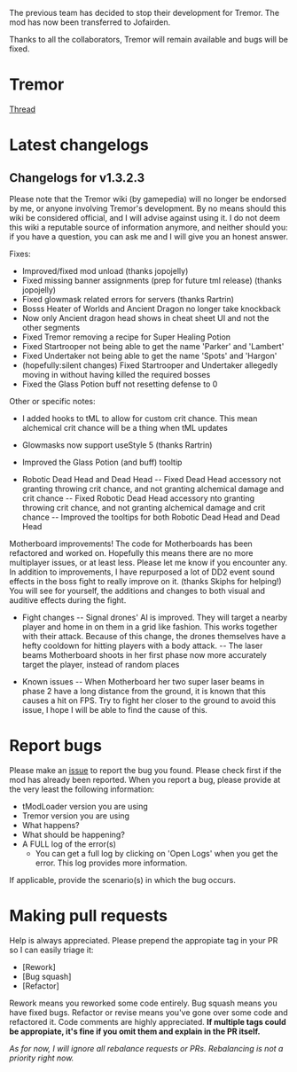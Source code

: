 The previous team has decided to stop their development for Tremor. The mod has now been transferred to Jofairden.

Thanks to all the collaborators, Tremor will remain available and bugs will be fixed.


# Tremor
[Thread](https://forums.terraria.org/index.php?threads/tremor-remastered.28695/)

# Latest changelogs

## Changelogs for v1.3.2.3
Please note that the Tremor wiki (by gamepedia) will no longer be endorsed by me, or anyone involving Tremor's development. By no means should this wiki be considered official, and I will advise against using it. I do not deem this wiki a reputable source of information anymore, and neither should you: if you have a question, you can ask me and I will give you an honest answer. 


Fixes:
 - Improved/fixed mod unload (thanks jopojelly)
 - Fixed missing banner assignments (prep for future tml release) (thanks jopojelly)
 - Fixed glowmask related errors for servers (thanks Rartrin)
 - Bosss Heater of Worlds and Ancient Dragon no longer take knockback
 - Now only Ancient dragon head shows in cheat sheet UI and not the other segments
 - Fixed Tremor removing a recipe for Super Healing Potion
 - Fixed Startrooper not being able to get the name 'Parker' and 'Lambert'
 - Fixed Undertaker not being able to get the name 'Spots' and 'Hargon'
 - (hopefully:silent changes) Fixed Startrooper and Undertaker allegedly moving in without having killed the required bosses
 - Fixed the Glass Potion buff not resetting defense to 0

Other or specific notes:
 - I added hooks to tML to allow for custom crit chance. This mean alchemical crit chance will be a thing when tML updates
 - Glowmasks now support useStyle 5 (thanks Rartrin)
 - Improved the Glass Potion (and buff) tooltip

 - Robotic Dead Head and Dead Head
 -- Fixed Dead Head accessory not granting throwing crit chance, and not granting alchemical damage and crit chance
 -- Fixed Robotic Dead Head accessory nto granting throwing crit chance, and not granting alchemical damage and crit chance
 -- Improved the tooltips for both Robotic Dead Head and Dead Head

Motherboard improvements!
 The code for Motherboards has been refactored and worked on.
 Hopefully this means there are no more multiplayer issues, or at least less. Please let me know if you encounter any.
 In addition to improvements, I have repurposed a lot of DD2 event sound effects in the boss fight to really improve on it. (thanks Skiphs for helping!)
 You will see for yourself, the additions and changes to both visual and auditive effects during the fight.

 - Fight changes
 -- Signal drones' AI is improved. They will target a nearby player and home in on them in a grid like fashion. This works together with their attack. Because of this change, the drones themselves have a hefty cooldown for hitting players with a body attack.
 -- The laser beams Motherboard shoots in her first phase now more accurately target the player, instead of random places

 - Known issues
 -- When Motherboard her two super laser beams in phase 2 have a long distance from the ground, it is known that this causes a hit on FPS. Try to fight her closer to the ground to avoid this issue, I hope I will be able to find the cause of this.

# Report bugs
Please make an [issue](https://github.com/Jofairden/Tremor/issues) to report the bug you found. Please check first if the mod has already been reported.
When you report a bug, please provide at the very least the following information:
* tModLoader version you are using
* Tremor version you are using
* What happens?
* What should be happening?
* A FULL log of the error(s)
  * You can get a full log by clicking on 'Open Logs' when you get the error. This log provides more information. 

If applicable, provide the scenario(s) in which the bug occurs.

# Making pull requests
Help is always appreciated. Please prepend the appropiate tag in your PR so I can easily triage it:
* [Rework]
* [Bug squash]
* [Refactor]

Rework means you reworked some code entirely. Bug squash means you have fixed bugs. Refactor or revise means you've gone over some code and refactored it. Code comments are highly appreciated.
**If multiple tags could be appropiate, it's fine if you omit them and explain in the PR itself.**

_As for now, I will ignore all rebalance requests or PRs. Rebalancing is not a priority right now._
